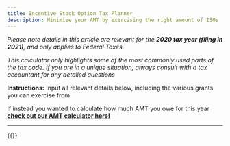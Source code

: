 ```yaml
---
title: Incentive Stock Option Tax Planner
description: Minimize your AMT by exercising the right amount of ISOs
---
```

_Please note details in this article are relevant for the **2020 tax year (filing in 2021)**, and only applies to Federal Taxes_

_This calculator only highlights some of the most commonly used parts of the tax code. If you are in a unique situation, always consult with a tax accountant for any detailed questions_

**Instructions:** Input all relevant details below, including the various grants you can exercise from

If instead you wanted to calculate how much AMT you owe for this year **[check out our AMT calculator here!](/iso-exercise-planner)**

------------------

{{<iso-exercise-planner >}}
<!--- Yes, I am aware that your settings from AMT Calc do not save over.... --->
